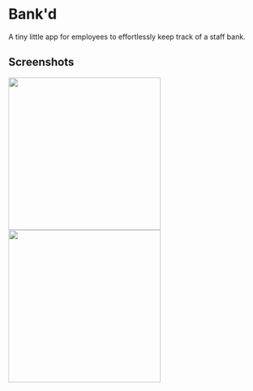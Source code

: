 # Bank'd
A tiny little app for employees to effortlessly keep track of a staff bank.

## Screenshots

<img src="/../screenshots/screens/screen1.png?raw=true" width="300" />
<img src="/../screenshots/screens/screen2.png?raw=true" width="300" />
